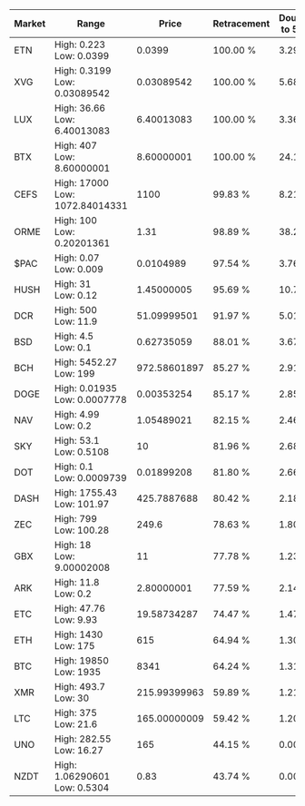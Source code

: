 | Market | Range | Price| Retracement | Doubles to 50% |
| --- | --- | --- | --- | --- |
| ETN | High: 0.223<br />Low: 0.0399 | 0.0399 | 100.00 % | 3.29 |
| XVG | High: 0.3199<br />Low: 0.03089542 | 0.03089542 | 100.00 % | 5.68 |
| LUX | High: 36.66<br />Low: 6.40013083 | 6.40013083 | 100.00 % | 3.36 |
| BTX | High: 407<br />Low: 8.60000001 | 8.60000001 | 100.00 % | 24.16 |
| CEFS | High: 17000<br />Low: 1072.84014331 | 1100 | 99.83 % | 8.21 |
| ORME | High: 100<br />Low: 0.20201361 | 1.31 | 98.89 % | 38.25 |
| $PAC | High: 0.07<br />Low: 0.009 | 0.0104989 | 97.54 % | 3.76 |
| HUSH | High: 31<br />Low: 0.12 | 1.45000005 | 95.69 % | 10.73 |
| DCR | High: 500<br />Low: 11.9 | 51.09999501 | 91.97 % | 5.01 |
| BSD | High: 4.5<br />Low: 0.1 | 0.62735059 | 88.01 % | 3.67 |
| BCH | High: 5452.27<br />Low: 199 | 972.58601897 | 85.27 % | 2.91 |
| DOGE | High: 0.01935<br />Low: 0.0007778 | 0.00353254 | 85.17 % | 2.85 |
| NAV | High: 4.99<br />Low: 0.2 | 1.05489021 | 82.15 % | 2.46 |
| SKY | High: 53.1<br />Low: 0.5108 | 10 | 81.96 % | 2.68 |
| DOT | High: 0.1<br />Low: 0.0009739 | 0.01899208 | 81.80 % | 2.66 |
| DASH | High: 1755.43<br />Low: 101.97 | 425.7887688 | 80.42 % | 2.18 |
| ZEC | High: 799<br />Low: 100.28 | 249.6 | 78.63 % | 1.80 |
| GBX | High: 18<br />Low: 9.00002008 | 11 | 77.78 % | 1.23 |
| ARK | High: 11.8<br />Low: 0.2 | 2.80000001 | 77.59 % | 2.14 |
| ETC | High: 47.76<br />Low: 9.93 | 19.58734287 | 74.47 % | 1.47 |
| ETH | High: 1430<br />Low: 175 | 615 | 64.94 % | 1.30 |
| BTC | High: 19850<br />Low: 1935 | 8341 | 64.24 % | 1.31 |
| XMR | High: 493.7<br />Low: 30 | 215.99399963 | 59.89 % | 1.21 |
| LTC | High: 375<br />Low: 21.6 | 165.00000009 | 59.42 % | 1.20 |
| UNO | High: 282.55<br />Low: 16.27 | 165 | 44.15 % | 0.00 |
| NZDT | High: 1.06290601<br />Low: 0.5304 | 0.83 | 43.74 % | 0.00 |
